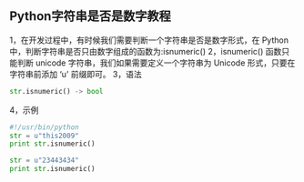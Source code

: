 ## Python字符串是否是数字教程
1，在开发过程中，有时候我们需要判断一个字符串是否是数字形式，在 Python 中，判断字符串是否只由数字组成的函数为:isnumeric() 
2，isnumeric() 函数只能判断 unicode 字符串，我们如果需要定义一个字符串为 Unicode 形式，只要在字符串前添加 ‘u’ 前缀即可。
3，语法
~~~py
str.isnumeric() -> bool
~~~
4，示例
~~~py
#!/usr/bin/python
str = u"this2009"
print str.isnumeric()

str = u"23443434"
print str.isnumeric()
~~~